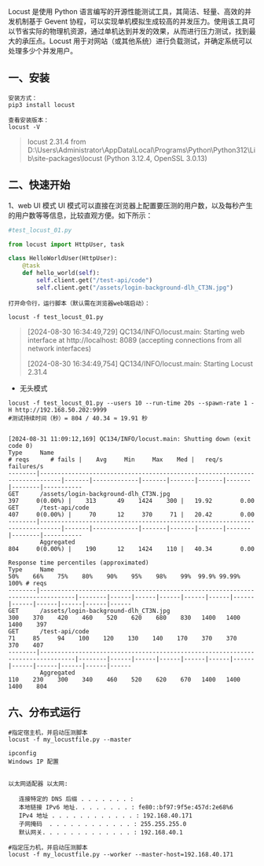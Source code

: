Locust 是使用 Python 语言编写的开源性能测试工具，其简洁、轻量、高效的并发机制基于 Gevent 协程，可以实现单机模拟生成较高的并发压力。使用该工具可以节省实际的物理机资源，通过单机达到并发的效果，从而进行压力测试，找到最大的承压点。Locust 用于对网站（或其他系统）进行负载测试，并确定系统可以处理多少个并发用户。

## 一、安装
```shell
安装方式：
pip3 install locust
```
```shell
查看安装版本：
locust -V
```
> locust 2.31.4 from D:\Users\Administrator\AppData\Local\Programs\Python\Python312\Lib\site-packages\locust (Python 3.12.4, OpenSSL 3.0.13)

## 二、快速开始
1、web UI 模式
UI 模式可以直接在浏览器上配置要压测的用户数，以及每秒产生的用户数等等信息，比较直观方便。如下所示：

```python
#test_locust_01.py

from locust import HttpUser, task

class HelloWorldUser(HttpUser):
    @task
    def hello_world(self):
        self.client.get("/test-api/code")
        self.client.get("/assets/login-background-dlh_CT3N.jpg")
```
```shell
打开命令行，运行脚本（默认需在浏览器web端启动）：

locust -f test_locust_01.py
```
> [2024-08-30 16:34:49,729] QC134/INFO/locust.main: Starting web interface at http://localhost: 8089 (accepting connections from all network interfaces)
> 
> [2024-08-30 16:34:49,754] QC134/INFO/locust.main: Starting Locust 2.31.4

* 无头模式
```shell
locust -f test_locust_01.py --users 10 --run-time 20s --spawn-rate 1 -H http://192.168.50.202:9999
#测试持续时间（秒）= 804 / 40.34 ≈ 19.91 秒


[2024-08-31 11:09:12,169] QC134/INFO/locust.main: Shutting down (exit code 0)
Type     Name                                                                          # reqs      # fails |    Avg     Min     Max    Med |   req/s  failures/s
--------|----------------------------------------------------------------------------|-------|-------------|-------|-------|-------|-------|--------|-----------
GET      /assets/login-background-dlh_CT3N.jpg                                            397     0(0.00%) |    313      49    1424    300 |   19.92        0.00
GET      /test-api/code                                                                   407     0(0.00%) |     70      12     370     71 |   20.42        0.00
--------|----------------------------------------------------------------------------|-------|-------------|-------|-------|-------|-------|--------|-----------
         Aggregated                                                                       804     0(0.00%) |    190      12    1424    110 |   40.34        0.00

Response time percentiles (approximated)
Type     Name                                                                                  50%    66%    75%    80%    90%    95%    98%    99%  99.9% 99.99%   100% # reqs
--------|--------------------------------------------------------------------------------|--------|------|------|------|------|------|------|------|------|------|------|------
GET      /assets/login-background-dlh_CT3N.jpg                                                 300    370    420    460    520    620    680    830   1400   1400   1400    397
GET      /test-api/code                                                                         71     85     94    100    120    130    140    170    370    370    370    407
--------|--------------------------------------------------------------------------------|--------|------|------|------|------|------|------|------|------|------|------|------
         Aggregated                                                                            110    230    300    340    460    520    620    670   1400   1400   1400    804
```

## 六、分布式运行
```shell
#指定宿主机，并启动压测脚本
locust -f my_locustfile.py --master
```
```shell
ipconfig
Windows IP 配置


以太网适配器 以太网:

   连接特定的 DNS 后缀 . . . . . . . :
   本地链接 IPv6 地址. . . . . . . . : fe80::bf97:9f5e:457d:2e68%6
   IPv4 地址 . . . . . . . . . . . . : 192.168.40.171
   子网掩码  . . . . . . . . . . . . : 255.255.255.0
   默认网关. . . . . . . . . . . . . : 192.168.40.1
```

```shell
#指定压力机，并启动压测脚本
locust -f my_locustfile.py --worker --master-host=192.168.40.171

```
